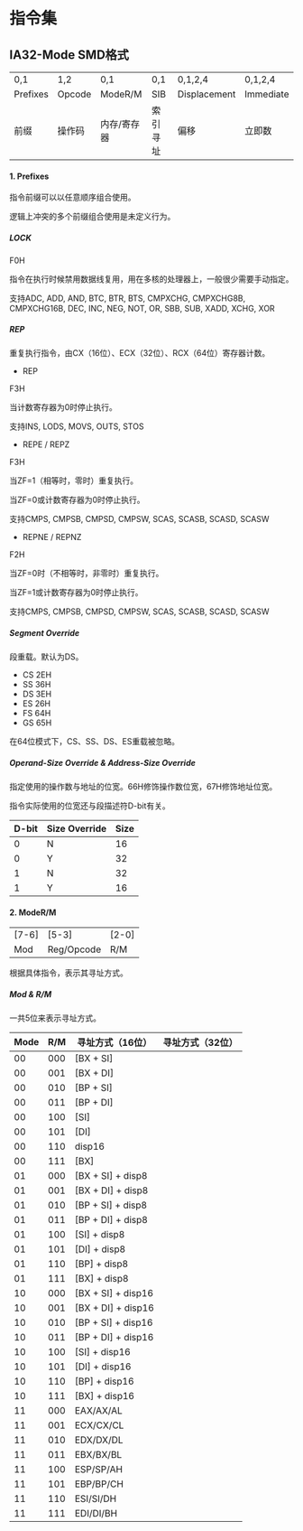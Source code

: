 # 指令集

## IA32-Mode SMD格式

<table>
	<tr>
	    <td>0,1</td>
	    <td>1,2</td>
	    <td>0,1</td>
	    <td>0,1</td>
	    <td>0,1,2,4</td>
	    <td>0,1,2,4</td>
    </tr>
    <tr>
        <td>Prefixes</td>
        <td>Opcode</td>
	    <td>ModeR/M</td>
	    <td>SIB</td>
	    <td>Displacement</td>
	    <td>Immediate</td>
    </tr>
    <tr>
        <td>前缀</td>
        <td>操作码</td>
	    <td>内存/寄存器</td>
	    <td>索引寻址</td>
	    <td>偏移</td>
	    <td>立即数</td>
    </tr>
</table>

#### 1. Prefixes

指令前缀可以以任意顺序组合使用。

逻辑上冲突的多个前缀组合使用是未定义行为。

##### LOCK 

F0H

指令在执行时候禁用数据线复用，用在多核的处理器上，一般很少需要手动指定。

支持ADC, ADD, AND, BTC, BTR, BTS, CMPXCHG, CMPXCHG8B, CMPXCHG16B, DEC, INC, NEG, NOT, OR, SBB, SUB, XADD, XCHG, XOR

##### REP

重复执行指令，由CX（16位）、ECX（32位）、RCX（64位）寄存器计数。

- REP

F3H

当计数寄存器为0时停止执行。

支持INS, LODS, MOVS, OUTS, STOS

- REPE / REPZ

F3H

当ZF=1（相等时，零时）重复执行。

当ZF=0或计数寄存器为0时停止执行。

支持CMPS, CMPSB, CMPSD, CMPSW, SCAS, SCASB, SCASD, SCASW

- REPNE / REPNZ

F2H

当ZF=0时（不相等时，非零时）重复执行。

当ZF=1或计数寄存器为0时停止执行。

支持CMPS, CMPSB, CMPSD, CMPSW, SCAS, SCASB, SCASD, SCASW

##### Segment Override

段重载。默认为DS。

- CS 2EH
- SS 36H
- DS 3EH
- ES 26H
- FS 64H
- GS 65H

在64位模式下，CS、SS、DS、ES重载被忽略。

##### Operand-Size Override & Address-Size Override

指定使用的操作数与地址的位宽。66H修饰操作数位宽，67H修饰地址位宽。

指令实际使用的位宽还与段描述符D-bit有关。

| D-bit | Size Override | Size |
|---|---|---|
| 0 | N | 16 |
| 0 | Y | 32 |
| 1 | N | 32 |
| 1 | Y | 16 |

#### 2. ModeR/M

<table>
    <tr>
        <td>[7-6]</td>
        <td>[5-3]</td>
        <td>[2-0]</td>
    </tr>
    <tr>
        <td>Mod</td>
        <td>Reg/Opcode</td>
        <td>R/M</td>
    </tr>
</table>

根据具体指令，表示其寻址方式。

##### Mod & R/M

一共5位来表示寻址方式。

| Mode | R/M | 寻址方式（16位） | 寻址方式（32位） |
|---|---|---|---|
| 00 | 000 | [BX + SI] |
| 00 | 001 | [BX + DI] |
| 00 | 010 | [BP + SI] |
| 00 | 011 | [BP + DI] |
| 00 | 100 | [SI] |
| 00 | 101 | [DI] |
| 00 | 110 | disp16 |
| 00 | 111 | [BX] |
| 01 | 000 | [BX + SI] + disp8 |
| 01 | 001 | [BX + DI] + disp8 |
| 01 | 010 | [BP + SI] + disp8 |
| 01 | 011 | [BP + DI] + disp8 |
| 01 | 100 | [SI] + disp8 |
| 01 | 101 | [DI] + disp8 |
| 01 | 110 | [BP] + disp8 |
| 01 | 111 | [BX] + disp8 |
| 10 | 000 | [BX + SI] + disp16 |
| 10 | 001 | [BX + DI] + disp16 |
| 10 | 010 | [BP + SI] + disp16 |
| 10 | 011 | [BP + DI] + disp16 |
| 10 | 100 | [SI] + disp16 |
| 10 | 101 | [DI] + disp16 |
| 10 | 110 | [BP] + disp16 |
| 10 | 111 | [BX] + disp16 |
| 11 | 000 | EAX/AX/AL |
| 11 | 001 | ECX/CX/CL |
| 11 | 010 | EDX/DX/DL |
| 11 | 011 | EBX/BX/BL |
| 11 | 100 | ESP/SP/AH |
| 11 | 101 | EBP/BP/CH |
| 11 | 110 | ESI/SI/DH |
| 11 | 111 | EDI/DI/BH |
